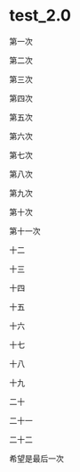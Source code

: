 # test_2.0

第一次

第二次

第三次

第四次

第五次

第六次

第七次

第八次

第九次

第十次

第十一次

十二

十三

十四

十五

十六

十七

十八

十九

二十

二十一

二十二

希望是最后一次

